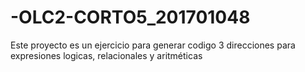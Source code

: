 # -OLC2-CORTO5_201701048
 Este proyecto es un ejercicio para generar codigo 3 direcciones para expresiones logicas, relacionales y aritméticas
